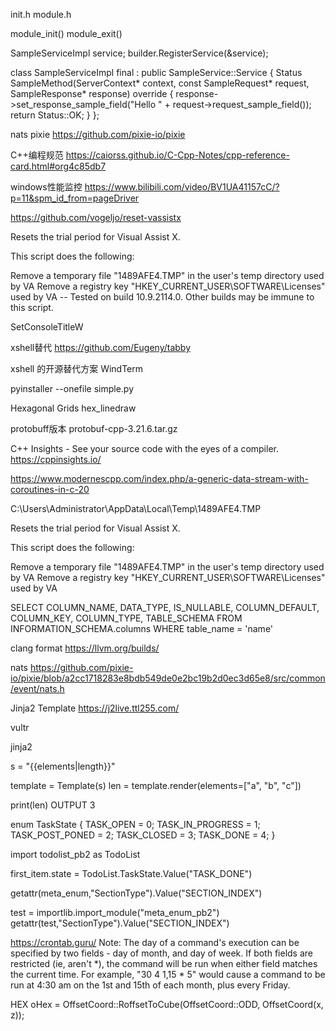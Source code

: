 init.h
module.h

module_init()
module_exit()


  SampleServiceImpl service;
  builder.RegisterService(&service);
  
  class SampleServiceImpl final : public SampleService::Service {
    Status SampleMethod(ServerContext* context, const SampleRequest* request, SampleResponse* response) override {
        response->set_response_sample_field("Hello " + request->request_sample_field());
        return Status::OK;
    }
};


nats pixie https://github.com/pixie-io/pixie


C++编程规范
https://caiorss.github.io/C-Cpp-Notes/cpp-reference-card.html#org4c85db7


windows性能监控
https://www.bilibili.com/video/BV1UA41157cC/?p=11&spm_id_from=pageDriver


https://github.com/vogeljo/reset-vassistx

Resets the trial period for Visual Assist X.

This script does the following:

Remove a temporary file "1489AFE4.TMP" in the user's temp directory used by VA
Remove a registry key "HKEY_CURRENT_USER\SOFTWARE\Licenses" used by VA
-- Tested on build 10.9.2114.0. Other builds may be immune to this script.


SetConsoleTitleW


xshell替代
https://github.com/Eugeny/tabby


xshell 的开源替代方案 WindTerm


pyinstaller --onefile simple.py

Hexagonal Grids
hex_linedraw


protobuff版本
protobuf-cpp-3.21.6.tar.gz



C++ Insights - See your source code with the eyes of a compiler.
https://cppinsights.io/


https://www.modernescpp.com/index.php/a-generic-data-stream-with-coroutines-in-c-20


C:\Users\Administrator\AppData\Local\Temp\1489AFE4.TMP

Resets the trial period for Visual Assist X.

This script does the following:

Remove a temporary file "1489AFE4.TMP" in the user's temp directory used by VA
Remove a registry key "HKEY_CURRENT_USER\SOFTWARE\Licenses" used by VA


 SELECT COLUMN_NAME, DATA_TYPE, IS_NULLABLE, COLUMN_DEFAULT, COLUMN_KEY, COLUMN_TYPE, TABLE_SCHEMA FROM INFORMATION_SCHEMA.columns WHERE table_name = 'name'


clang format
 https://llvm.org/builds/


 nats
 https://github.com/pixie-io/pixie/blob/a2cc1718283e8bdb549de0e2bc19b2d0ec3d65e8/src/common/event/nats.h



Jinja2 Template
 https://j2live.ttl255.com/





 vultr


 jinja2

 s = "{{elements|length}}"

template = Template(s)
len = template.render(elements=["a", "b", "c"])

print(len)
OUTPUT
3



enum TaskState {
    TASK_OPEN = 0;
    TASK_IN_PROGRESS = 1;
    TASK_POST_PONED = 2;
    TASK_CLOSED = 3;
    TASK_DONE = 4;
}

import todolist_pb2 as TodoList

first_item.state = TodoList.TaskState.Value("TASK_DONE")

getattr(meta_enum,"SectionType").Value("SECTION_INDEX")

test = importlib.import_module("meta_enum_pb2")
getattr(test,"SectionType").Value("SECTION_INDEX")



https://crontab.guru/
Note: The day of a command's execution can be specified by two fields - day of month, and day of week. If both fields are restricted (ie, aren't *), the command will be run when either field matches the current time. For example,
"30 4 1,15 * 5" would cause a command to be run at 4:30 am on the 1st and 15th of each month, plus every Friday.



HEX oHex = OffsetCoord::RoffsetToCube(OffsetCoord::ODD, OffsetCoord(x, z));


